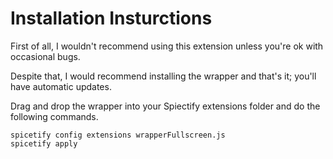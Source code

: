 # Installation Insturctions

First of all, I wouldn't recommend using this extension unless you're ok with occasional bugs.

Despite that, I would recommend installing the wrapper and that's it; you'll have automatic updates.

Drag and drop the wrapper into your Spiectify extensions folder and do the following commands.

```
spicetify config extensions wrapperFullscreen.js
spicetify apply
```